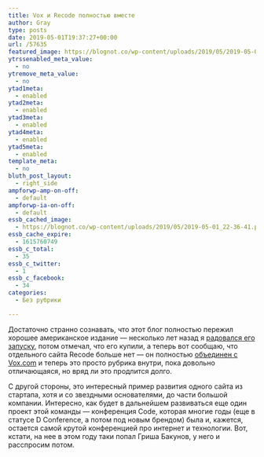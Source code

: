 ```yaml
---
title: Vox и Recode полностью вместе
author: Gray
type: posts
date: 2019-05-01T19:37:27+00:00
url: /57635
featured_image: https://blognot.co/wp-content/uploads/2019/05/2019-05-01_22-36-41.png
ytrssenabled_meta_value:
  - no
ytremove_meta_value:
  - no
ytad1meta:
  - enabled
ytad2meta:
  - enabled
ytad3meta:
  - enabled
ytad4meta:
  - enabled
ytad5meta:
  - enabled
template_meta:
  - no
bluth_post_layout:
  - right_side
ampforwp-amp-on-off:
  - default
ampforwp-ia-on-off:
  - default
essb_cached_image:
  - https://blognot.co/wp-content/uploads/2019/05/2019-05-01_22-36-41.png
essb_cache_expire:
  - 1615760749
essb_c_total:
  - 35
essb_c_twitter:
  - 1
essb_c_facebook:
  - 34
categories:
  - Без рубрики

---
```








Достаточно странно сознавать, что этот блог полностью пережил хорошее американское издание — несколько лет назад я [радовался его запуску][1], потом отмечал, что его купили, а теперь вот сообщаю, что отдельного сайта Recode больше нет — он полностью [объединен с Vox.com][2] и теперь это просто рубрика внутри, пока довольно отличающаяся, но вряд ли это продлится долго.

С другой стороны, это интересный пример развития одного сайта из стартапа, хотя и со звездными основателями, до части большой компании. Интересно, как будет в дальнейшем развиваться еще один проект этой команды — конференция Code, которая многие годы (еще в статусе D Conference, а потом под новым брендом) была и, кажется, остается самой крутой конференцией про интернет и технологии. Вот, кстати, на нее в этом году таки попал Гриша Бакунов, у него и расспросим потом.

 [1]: https://blognot.co/11485
 [2]: https://www.vox.com/2019/5/1/18525119/recode-daily-china-saudi-arabia-slack-workplace-teams-ro-khanna-tech-silicon-valley